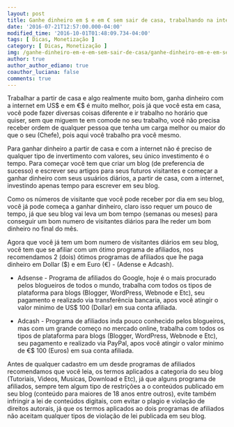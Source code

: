 ```yaml
---
layout: post
title: Ganhe dinheiro em $ e em € sem sair de casa, trabalhando na internet
date: '2016-07-21T12:57:00.000-04:00'
modified_time: '2016-10-01T01:48:09.734-04:00'
tags: [ Dicas, Monetização ]
category: [ Dicas, Monetização ]
img: /ganhe-dinheiro-em-e-em-sem-sair-de-casa/ganhe-dinheiro-em-e-em-sem-sair-de-casa.jpg
author: true
author_author_ediano: true
coauthor_luciana: false
comments: true
---
```


Trabalhar a partir de casa e algo realmente muito bom, ganha dinheiro com a internet em US$ e em €$ é muito melhor, pois já que você esta em casa, você pode fazer diversas coisas diferente e ir trabalho no horário que quiser, sem que miguem te em comode no seu trabalho, você não precisa receber ordem de qualquer pessoa que tenha um carga melhor ou maior do que o seu (Chefe), pois aqui você trabalho pra você mesmo.

Para ganhar dinheiro a partir de casa e com a internet não é preciso de qualquer tipo de invertimento com valores, seu único investimento é o tempo. Para começar você tem que criar um blog (de preferencia de sucesso) e escrever seu artigos para seus futuros visitantes e começar a ganhar dinheiro com seus usuários diários, a partir de casa, com a internet, investindo apenas tempo para escrever em seu blog.

Como os números de visitante que você pode receber por dia em seu blog, você já pode começa a ganhar dinheiro, claro isso requer um pouco de tempo, já que seu blog vai leva um bom tempo (semanas ou meses) para conseguir um bom numero de visitantes diários para lhe reder um bom dinheiro no final do mês.

Agora que você já tem um bom numero de visitantes diários em seu blog, você tem que se afiliar com um ótimo programa de afiliados, nos recomendamos 2 (dois) ótimos programas de afiliados que lhe paga dinheiro em Dollar ($) e em Euro (€) - (Adense e Adcash).

* Adsense - Programa de afiliados do Google, hoje é o mais procurado pelos blogueiros de todos o mundo, trabalha com todos os tipos de plataforma para blogs (Blogger, WordPress, Webnode e Etc), seu pagamento e realizado via transferência bancaria, apos você atingir o valor minimo de US$ 100 (Dollar) em sua conta afiliada.

* Adcash - Programa de afiliados inda pouco conhecido pelos blogueiros, mas com um grande começo no mercado online, trabalha com todos os tipos de plataforma para blogs (Blogger, WordPress, Webnode e Etc), seu pagamento e realizado via PayPal, apos você atingir o valor minimo de €$ 100 (Euros) em sua conta afiliada.

Antes de qualquer cadastro em um desde programas de afiliados recomendamos que você leia, os termos aplicados a categoria do seu blog (Tutoriais, Videos, Musicas, Download e Etc), já que alguns programa de afiliados, sempre tem algum tipo de restrições a o conteúdos publicado em seu blog (conteúdo para maiores de 18 anos entre outros), evite também infringir a lei de conteúdos digitais, com evitar o plagio e violação de direitos autorais, já que os termos aplicados ao dois programas de afiliados não aceitam qualquer tipos de violação de lei publicada em seu blog.